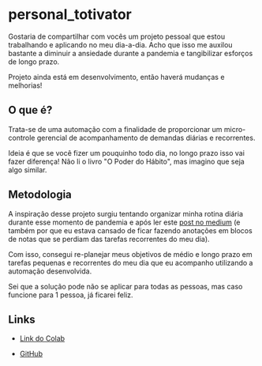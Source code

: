 # personal_totivator

Gostaria de compartilhar com vocês um projeto pessoal que estou trabalhando e aplicando no meu dia-a-dia. Acho que isso me auxilou bastante a diminuir a ansiedade durante a pandemia e tangibilizar esforços de longo prazo.

Projeto ainda está em desenvolvimento, então haverá mudanças e melhorias!

## O que é?

Trata-se de uma automação com a finalidade de proporcionar um micro-controle gerencial de acompanhamento de demandas diárias e recorrentes.

Ideia é que se você fizer um pouquinho todo dia, no longo prazo isso vai fazer diferença! Não li o livro "O Poder do Hábito", mas imagino que seja algo similar.

## Metodologia

A inspiração desse projeto surgiu tentando organizar minha rotina diária durante esse momento de pandemia e após ler este [post no medium](https://forge.medium.com/ready-to-commit-100-to-your-dreams-here-are-the-10-steps-14e4c01c71ec) (e também por que eu estava cansado de ficar fazendo anotações em blocos de notas que se perdiam das tarefas recorrentes do meu dia).

Com isso, consegui re-planejar meus objetivos de médio e longo prazo em tarefas pequenas e recorrentes do meu dia que eu acompanho utilizando a automação desenvolvida.

Sei que a solução pode não se aplicar para todas as pessoas, mas caso funcione para 1 pessoa, já ficarei feliz.

## Links

- [Link do Colab](https://colab.research.google.com/drive/1Pm172VE6NpGYD4gQSJBNsfcuHT4sVLEW#scrollTo=yfoaoNm5P8zH)

- [GitHub](https://github.com/andretocci/personal_totivator)